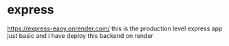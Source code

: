 # express

https://express-eaoy.onrender.com/ this is the production level express app just basic and i have deploy this backend on render
